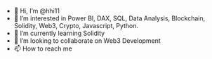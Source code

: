 - 👋 Hi, I’m @hhi11
- 👀 I’m interested in Power BI, DAX, SQL, Data Analysis, Blockchain, Solidity, Web3, Crypto, Javascript, Python.
- 🌱 I’m currently learning Solidity
- 💞️ I’m looking to collaborate on Web3 Development
- 📫 How to reach me 

<!---
hhi11/hhi11 is a ✨ special ✨ repository because its `README.md` (this file) appears on your GitHub profile.
You can click the Preview link to take a look at your changes.
--->
